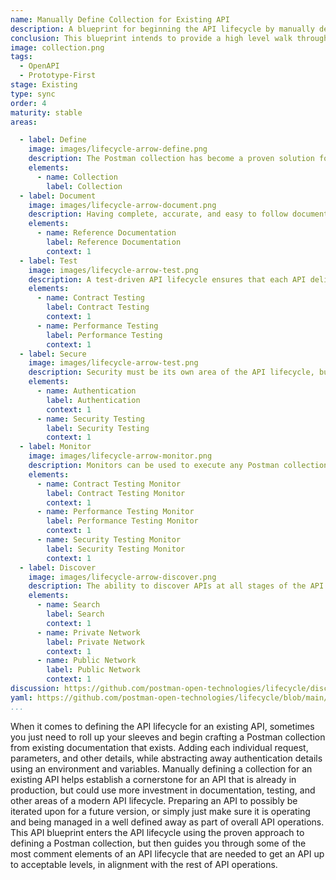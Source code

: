 ```yaml
---
name: Manually Define Collection for Existing API
description: A blueprint for beginning the API lifecycle by manually defining a collection.
conclusion: This blueprint intends to provide a high level walk through of one possible way of defining a standardized API lifecycle beginning with the manual creation of a Postman collection that describes how an existing API should work. Each element within this blueprint works to provide a simple overview of what is involved across the entire life of an API, with more detail present on the detail page for each element (if you are viewing this on the API lifecycle project site). If you are reading this via a PDF or printed version you can visit the landing page for this blueprint to access more information and view specific actions you might possibly consider taking as part of applying each element of this proposed lifecycle within your own operations. This blueprint is a living document and will continue to evolve and be added to over time based upon feedback from readers. If you have any questions, feedback, or feel like there is more information you need, feel free to jump on the Github discussion for this blueprint, or any of the individual elements present--the value this blueprint provides is actively defined by the feedback community members like you.
image: collection.png
tags:
  - OpenAPI
  - Prototype-First
stage: Existing
type: sync
order: 4
maturity: stable
areas:

  - label: Define
    image: images/lifecycle-arrow-define.png
    description: The Postman collection has become a proven solution for defining and troubleshooting existing APIs over the last five years. Providing a machine readable representation of the details of each API request and response that can then be used as an API client, to power documentation and testing. Postman collections provide an ideal foundation for defining what an API can do, then using that collection to power other stops along the API lifecycle, be shared internally via other workspaces, and externally via workspaces, URL, or an embeddable Run in Postman button. Providing an industrial strength approach to laying a foundation for a repeatable and well known API lifecycle for an existing API that is already in production.
    elements:
      - name: Collection
        label: Collection    
  - label: Document
    image: images/lifecycle-arrow-document.png
    description: Having complete, accurate, and easy to follow documentation is essential for all APIs, and is something that  alleviates the number one pain point for API consumers when it comes to onboarding with any API, expanding the number of API paths an application puts to work. Modern approaches to producing API documentation have moved beyond a single static version of documentation simply published to a portal, as well as there being potentially multiple forms of documentation for any single API. Helping API producers onboard consumers easier, reduce the cognitive load when understanding what an API does, and properly define specific business use cases of an API being put to work in an application or as part of an integration.
    elements:
      - name: Reference Documentation
        label: Reference Documentation 
        context: 1    
  - label: Test
    image: images/lifecycle-arrow-test.png
    description: A test-driven API lifecycle ensures that each API delivers the intended outcomes it was developed for in the first place, providing manual as well as automated ways to ensure an API hasn't changed unexpectedly and is as performant as required, helping establish a high quality of service consistently across all APIs. API testing should not be an afterthought and should be a default aspect of the API lifecycle for any API being put into production. API testing takes a solid investment in establishing proper testing practices across teams, but once you do the work to establish a baseline of testing, properly train teams on the process and tooling involved, the investment will pay off down the road.
    elements:
      - name: Contract Testing
        label: Contract Testing  
        context: 1 
      - name: Performance Testing
        label: Performance Testing   
        context: 1
  - label: Secure
    image: images/lifecycle-arrow-test.png
    description: Security must be its own area of the API lifecycle, but it is something that should span testing, authentication, and potentially other areas of the API lifecycle. Over the last five years the world of API security has expanded, while also moving further left in the API lifecycle as part of a devops shift in how APIs are delivered. There are a number of elements present when it comes to security, but depending on the overall maturity of API operations the available resources and prioritization available to adequately realize these elements vary.
    elements:
      - name: Authentication
        label: Authentication
        context: 1         
      - name: Security Testing
        label: Security Testing   
        context: 1        
  - label: Monitor
    image: images/lifecycle-arrow-monitor.png
    description: Monitors can be used to execute any Postman collection applied to any environment. Due to the versatility of what a Postman collection can define, collections turn monitors into a powerful API automation and orchestration tool. Beginning with the ability to schedule contract, performance, and other types of tests, but then also allowing for automating specific workflows across many different APIs. Since collections can be used to define anything that can be defined via an API, monitors can be used to schedule the running of each capability from multiple cloud regions, applying many different environmental variables. Making monitors an essential, versatile, and executable part of defining how the API lifecycle works.
    elements:
      - name: Contract Testing Monitor
        label: Contract Testing Monitor  
        context: 1 
      - name: Performance Testing Monitor
        label: Performance Testing Monitor   
        context: 1
      - name: Security Testing Monitor
        label: Security Testing Monitor                          
        context: 1
  - label: Discover
    image: images/lifecycle-arrow-discover.png
    description: The ability to discover APIs at all stages of the API lifecycle is essential for reducing redundancy across operations, helping teams find existing APIs before they develop new ones, properly matching API consumers with the right APIs, while supporting documentation, relevant workflows, and the feedback loops that exist as part of the operation of APIs internally within the enterprise, or externally with 3rd party developers. API discovery does not live at the beginning or the end of the API lifecycle, but should be considered across all areas of the API lifecycle, ensuring that APIs, as well as the operations around them are as discoverable as possible, but well informed when it comes to privacy, security, and terms of service.
    elements:
      - name: Search
        label: Search     
        context: 1
      - name: Private Network
        label: Private Network   
        context: 1
      - name: Public Network
        label: Public Network                    
        context: 1  
discussion: https://github.com/postman-open-technologies/lifecycle/discussions/13      
yaml: https://github.com/postman-open-technologies/lifecycle/blob/main/_blueprints/manually-define-collection-for-an-existing-api.md    
...
```

When it comes to defining the API lifecycle for an existing API, sometimes you just need to roll up your sleeves and begin crafting a Postman collection from existing documentation that exists. Adding each individual request, parameters, and other details, while abstracting away authentication details using an environment and variables. Manually defining a collection for an existing API helps establish a cornerstone for an API that is already in production, but could use more investment in documentation, testing, and other areas of a modern API lifecycle. Preparing an API to possibly be iterated upon for a future version, or simply just make sure it is operating and being managed in a well defined away as part of overall API operations. This API blueprint enters the API lifecycle using the proven approach to defining a Postman collection, but then guides you through some of the most comment elements of an API lifecycle that are needed to get an API up to acceptable levels, in alignment with the rest of API operations. 